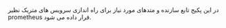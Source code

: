 در این پکیج تابع سازنده و متدهای مورد نیاز برای راه اندازی سرویس های متریک نظیر prometheus قرار داده می شود.